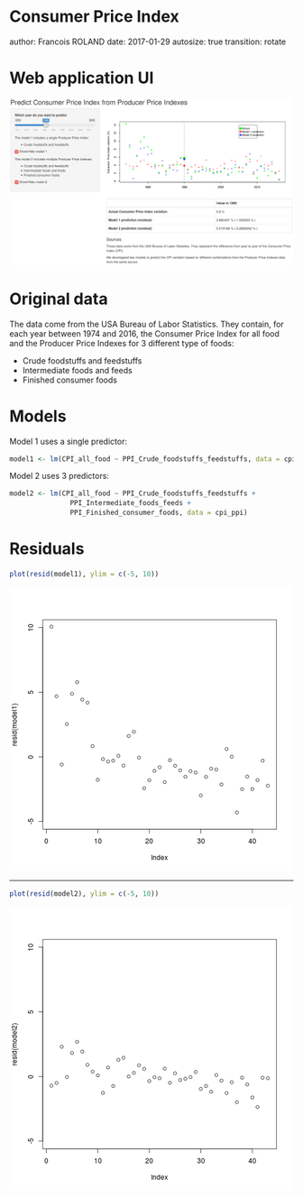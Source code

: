 Consumer Price Index
========================================================
author: Francois ROLAND
date: 2017-01-29
autosize: true
transition: rotate



<style>
.reveal h3 {
  color: #900;
}
</style>

Web application UI
========================================================

![application screenshot](screenshot.png)

Original data
========================================================
The data come from the USA Bureau of Labor Statistics. They contain, for each year between 1974 and 2016, the Consumer Price Index for all food and the Producer Price Indexes for 3 different type of foods:
- Crude foodstuffs and feedstuffs
- Intermediate foods and feeds
- Finished consumer foods

Models
========================================================
Model 1 uses a single predictor:

```r
model1 <- lm(CPI_all_food ~ PPI_Crude_foodstuffs_feedstuffs, data = cpi_ppi)
```

Model 2 uses 3 predictors:

```r
model2 <- lm(CPI_all_food ~ PPI_Crude_foodstuffs_feedstuffs +
               PPI_Intermediate_foods_feeds +
               PPI_Finished_consumer_foods, data = cpi_ppi)
```

Residuals
=========================================================

```r
plot(resid(model1), ylim = c(-5, 10))
```

![plot of chunk unnamed-chunk-4](ddp-week4-pres-figure/unnamed-chunk-4-1.png)
***

```r
plot(resid(model2), ylim = c(-5, 10))
```

![plot of chunk unnamed-chunk-5](ddp-week4-pres-figure/unnamed-chunk-5-1.png)

